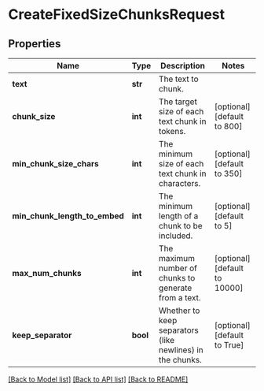 # CreateFixedSizeChunksRequest


## Properties

Name | Type | Description | Notes
------------ | ------------- | ------------- | -------------
**text** | **str** | The text to chunk. | 
**chunk_size** | **int** | The target size of each text chunk in tokens. | [optional] [default to 800]
**min_chunk_size_chars** | **int** | The minimum size of each text chunk in characters. | [optional] [default to 350]
**min_chunk_length_to_embed** | **int** | The minimum length of a chunk to be included. | [optional] [default to 5]
**max_num_chunks** | **int** | The maximum number of chunks to generate from a text. | [optional] [default to 10000]
**keep_separator** | **bool** | Whether to keep separators (like newlines) in the chunks. | [optional] [default to True]

[[Back to Model list]](../README.md#documentation-for-models) [[Back to API list]](../README.md#documentation-for-api-endpoints) [[Back to README]](../README.md)


